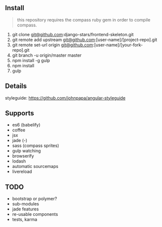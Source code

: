 
## Install

> this repository requires the compass ruby gem in order to compile compass.

1. git clone git@github.com:django-stars/frontend-skeleton.git
2. git remote add upstream git@github.com:[user-name]/[project-repo].git
3. git remote set-url origin git@github.com:[user-name]/[your-fork-repo].git
4. git branch -u origin/master master
5. npm install -g gulp
6. npm install
7. gulp

## Details

styleguide: https://github.com/johnpapa/angular-styleguide

## Supports

* es6 (babelify)
* coffee
* jsx
* jade (-)
* sass (compass sprites)
* gulp watching
* browserify
* lodash
* automatic sourcemaps
* livereload

## TODO

* bootstrap or polymer?
* sub-modules
* jade features
* re-usable components
* tests, karma
